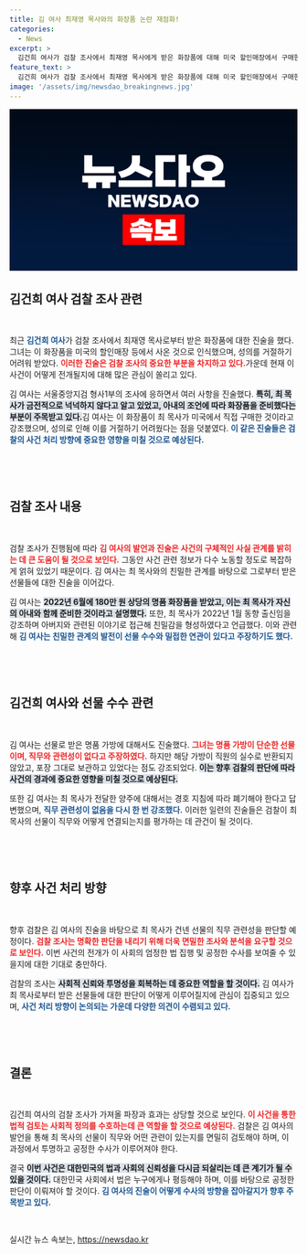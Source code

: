 ```yaml
---
title: 김 여사 최재영 목사와의 화장품 논란 재점화!
categories:
  - News
excerpt: >
  김건희 여사가 검찰 조사에서 최재영 목사에게 받은 화장품에 대해 미국 할인매장에서 구매한 것이라고 진술하며 논란에 휘말렸다. 대통령 부인의 발언의 진짜 의미는? 클릭해 진실을 확인하세요!
feature_text: >
  김건희 여사가 검찰 조사에서 최재영 목사에게 받은 화장품에 대해 미국 할인매장에서 구매한 것이라고 진술하며 논란에 휘말렸다. 대통령 부인의 발언의 진짜 의미는? 클릭해 진실을 확인하세요!
image: '/assets/img/newsdao_breakingnews.jpg'
---
```


<p><img src="/assets/img/newsdao_breakingnews.jpg" alt="firstkoreanews 속보" /></p>

<h2 data-ke-size="size26">김건희 여사 검찰 조사 관련</h2>

<p data-ke-size="size16">&nbsp;</p>

<p>최근 <b><span style="color: #1a5490;">김건희 여사</span></b>가 검찰 조사에서 최재영 목사로부터 받은 화장품에 대한 진술을 했다. 그녀는 이 화장품을 미국의 할인매장 등에서 사온 것으로 인식했으며, 성의를 거절하기 어려워 받았다. <b><span style="color: #ee2323;">이러한 진술은 검찰 조사의 중요한 부분을 차지하고 있다.</span></b>가운데 현재 이 사건이 어떻게 전개될지에 대해 많은 관심이 쏠리고 있다. </p>

<p>김 여사는 서울중앙지검 형사1부의 조사에 응하면서 여러 사항을 진술했다. <b><span style="background-color: #21538527;">특히, 최 목사가 금전적으로 넉넉하지 않다고 알고 있었고, 아내의 조언에 따라 화장품을 준비했다는 부분이 주목받고 있다.</span></b>김 여사는 이 화장품이 최 목사가 미국에서 직접 구매한 것이라고 강조했으며, 성의로 인해 이를 거절하기 어려웠다는 점을 덧붙였다. <b><span style="color: #1a5490;">이 같은 진술들은 검찰의 사건 처리 방향에 중요한 영향을 미칠 것으로 예상된다.</span></b></p>

<p data-ke-size="size16">&nbsp;</p>

<p data-ke-size="size16">&nbsp;</p>

<h2 data-ke-size="size26">검찰 조사 내용</h2>

<p data-ke-size="size16">&nbsp;</p>

<p>검찰 조사가 진행됨에 따라 <b><span style="color: #ee2323;">김 여사의 발언과 진술은 사건의 구체적인 사실 관계를 밝히는 데 큰 도움이 될 것으로 보인다.</span></b> 그동안 사건 관련 정보가 다수 노동할 정도로 복잡하게 얽혀 있었기 때문이다. 김 여사는 최 목사와의 친밀한 관계를 바탕으로 그로부터 받은 선물들에 대한 진술을 이어갔다.</p>

<p>김 여사는 <b><span style="background-color: #21538527;">2022년 6월에 180만 원 상당의 명품 화장품을 받았고, 이는 최 목사가 자신의 아내와 함께 준비한 것이라고 설명했다.</span></b> 또한, 최 목사가 2022년 1월 동향 출신임을 강조하며 아버지와 관련된 이야기로 접근해 친밀감을 형성하였다고 언급했다. 이와 관련해 <b><span style="color: #1a5490;">김 여사는 친밀한 관계의 발전이 선물 수수와 밀접한 연관이 있다고 주장하기도 했다.</span></b> </p>

<p data-ke-size="size16">&nbsp;</p>

<p data-ke-size="size16">&nbsp;</p>

<h2 data-ke-size="size26">김건희 여사와 선물 수수 관련</h2>

<p data-ke-size="size16">&nbsp;</p>

<p>김 여사는 선물로 받은 명품 가방에 대해서도 진술했다. <b><span style="color: #ee2323;">그녀는 명품 가방이 단순한 선물이며, 직무와 관련성이 없다고 주장하였다.</span></b> 하지만 해당 가방이 직원의 실수로 반환되지 않았고, 포장 그대로 보관하고 있었다는 점도 강조되었다. <b><span style="background-color: #21538527;">이는 향후 검찰의 판단에 따라 사건의 경과에 중요한 영향을 미칠 것으로 예상된다.</span></b> </p>

<p>또한 김 여사는 최 목사가 전달한 양주에 대해서는 경호 지침에 따라 폐기해야 한다고 답변했으며, <b><span style="color: #1a5490;">직무 관련성이 없음을 다시 한 번 강조했다.</span></b> 이러한 일련의 진술들은 검찰이 최 목사의 선물이 직무와 어떻게 연결되는지를 평가하는 데 관건이 될 것이다.</p>

<p data-ke-size="size16">&nbsp;</p>

<p data-ke-size="size16">&nbsp;</p>

<h2 data-ke-size="size26">향후 사건 처리 방향</h2>

<p data-ke-size="size16">&nbsp;</p>

<p>향후 검찰은 김 여사의 진술을 바탕으로 최 목사가 건넨 선물의 직무 관련성을 판단할 예정이다. <b><span style="color: #ee2323;">검찰 조사는 명확한 판단을 내리기 위해 더욱 면밀한 조사와 분석을 요구할 것으로 보인다.</span></b> 이번 사건의 전개가 이 사회의 엄정한 법 집행 및 공정한 수사를 보여줄 수 있을지에 대한 기대로 충만하다.</p>

<p>검찰의 조사는 <b><span style="background-color: #21538527;">사회적 신뢰와 투명성을 회복하는 데 중요한 역할을 할 것이다.</span></b> 김 여사가 최 목사로부터 받은 선물들에 대한 판단이 어떻게 이루어질지에 관심이 집중되고 있으며, <b><span style="color: #1a5490;">사건 처리 방향이 논의되는 가운데 다양한 의견이 수렴되고 있다.</span></b></p>

<p data-ke-size="size16">&nbsp;</p>

<p data-ke-size="size16">&nbsp;</p>

<h2 data-ke-size="size26">결론</h2>

<p data-ke-size="size16">&nbsp;</p>

<p>김건희 여사의 검찰 조사가 가져올 파장과 효과는 상당할 것으로 보인다. <b><span style="color: #ee2323;">이 사건을 통한 법적 검토는 사회적 정의를 수호하는데 큰 역할을 할 것으로 예상된다.</span></b> 검찰은 김 여사의 발언을 통해 최 목사의 선물이 직무와 어떤 관련이 있는지를 면밀히 검토해야 하며, 이 과정에서 투명하고 공정한 수사가 이루어져야 한다.</p>

<p>결국 <b><span style="background-color: #21538527;">이번 사건은 대한민국의 법과 사회의 신뢰성을 다시금 되살리는 데 큰 계기가 될 수 있을 것이다.</span></b> 대한민국 사회에서 법은 누구에게나 평등해야 하며, 이를 바탕으로 공정한 판단이 이뤄져야 할 것이다. <b><span style="color: #1a5490;">김 여사의 진술이 어떻게 수사의 방향을 잡아갈지가 향후 주목받고 있다.</span></b></p>

<p data-ke-size="size16">&nbsp;</p>
실시간 뉴스 속보는, <a href="https://newsdao.kr" rel="dofollow">https://newsdao.kr</a>


